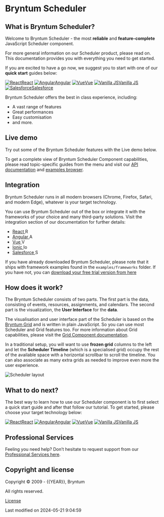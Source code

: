 [//]: # (Links in this document only works when viewed in the documentation browser, surf to ./docs)

# Bryntum Scheduler

## What is Bryntum Scheduler?

Welcome to Bryntum Scheduler - the most **reliable** and **feature-complete** JavaScript Scheduler component.

For more general information on our Scheduler product, please read on. This documentation provides you with everything
you need to get started.

If you are excited to have a go now, we suggest you to start with one of our **quick start** guides below:

<div class="framework-logos">
<a href="#Scheduler/guides/quick-start/react.md"><img src="Core/logo/react.svg" alt="React"><span>React</span></a>
<a href="#Scheduler/guides/quick-start/angular.md"><img src="Core/logo/angular.svg" alt="Angular"><span>Angular</span></a>
<a href="#Scheduler/guides/quick-start/vue-3.md"><img src="Core/logo/vue.svg" alt="Vue"><span>Vue</span></a>
<a href="#Scheduler/guides/quick-start/javascript.md"><img src="Core/logo/js.svg" alt="Vanilla JS"><span>Vanilla JS</span></a>
<a href="#Scheduler/guides/quick-start/salesforce.md"><img src="Core/logo/salesforce.svg" alt="Salesforce"><span>Salesforce</span></a>
</div>

Bryntum Scheduler offers the best in class experience, including:
* A vast range of features
* Great performances
* Easy customisation
* and more.

## Live demo

Try out some of the Bryntum Scheduler features with the Live demo below.

<div class="external-example" data-file="Scheduler/guides/readme/intro.js"></div>

To get a complete view of Bryntum Scheduler Component capabilities, please read topic-specific guides from the menu and
visit our [API documentation](#Scheduler/view/Scheduler) and [examples browser](../examples).

## Integration

Bryntum Scheduler runs in all modern browsers (Chrome, Firefox, Safari, and modern Edge), whatever is your target technology.

You can use Bryntum Scheduler out of the box or integrate it with the frameworks of your choice and many third-party solutions. Visit the integration section of our documentation for further details:
* <a href="#Scheduler/guides/integration/react/guide.md">React <img style="height: 1em;width: 1em;margin-top:0;" src="Core/logo/react.svg" alt="React"></a>
* <a href="#Scheduler/guides/integration/angular/guide.md">Angular <img style="height: 1em;width: 1em;margin-top:0;" src="Core/logo/angular.svg" alt="Angular"></a>
* <a href="#Scheduler/guides/integration/vue/guide.md">Vue <img style="height: 1em;width: 1em;margin-top:0;" src="Core/logo/vue.svg" alt="Vue"></a>
* <a href="#Scheduler/guides/integration/ionic/guide.md">Ionic <img style="height: 1em;width: 1em;margin-top:0;" src="Core/logo/ionic.svg" alt="Ionic"></a>
* <a href="#Scheduler/guides/integration/salesforce/readme.md">Salesforce <img style="height: 1em;width: 1em;margin-top:0;" src="Core/logo/salesforce.svg" alt="Salesforce"></a>

<div class="note">
If you have already downloaded Bryntum Scheduler, please note that it ships with framework examples found in the 
<code>examples/frameworks</code> folder. If you have not, you can <a href="https://bryntum.com/download">download your 
free trial version from here</a>
</div>

## How does it work?

The Bryntum Scheduler consists of two parts. 
The first part is the data, consisting of events, resources, assignments, and calendars. 
The second part is the visualization, the **User Interface** for the **data**.

The visualisation and user interface part of the Scheduler is based on the
[Bryntum Grid](https://bryntum.com/products/grid) and is written in plain JavaScript. So you can use most Scheduler and
Grid features too. For more information about Grid capabilities, please visit
the [Grid Component documentation](https://bryntum.com/products/grid/docs/).

In a traditional setup, you will want to use **frozen grid** columns to the left and let the **Scheduler Timeline** 
(which is a specialised grid) occupy the rest of the available space with a horizontal scrollbar to scroll the timeline.
You can also associate as many extra grids as needed to improve even more the user experience.

<img src="Scheduler/scheduler-layout.png" class="b-screenshot" alt="Scheduler layout">

[//]: # (do not change the title of the last section unless you adapt GA Tag tutorial_complete)
## What to do next?

The best way to learn how to use our Scheduler component is to first select a quick start guide and after that follow
our tutorial. To get started, please choose your target technology below:

<div class="framework-logos">
<a href="#Scheduler/guides/quick-start/react.md"><img src="Core/logo/react.svg" alt="React"><span>React</span></a>
<a href="#Scheduler/guides/quick-start/angular.md"><img src="Core/logo/angular.svg" alt="Angular"><span>Angular</span></a>
<a href="#Scheduler/guides/quick-start/vue-3.md"><img src="Core/logo/vue.svg" alt="Vue"><span>Vue</span></a>
<a href="#Scheduler/guides/quick-start/javascript.md"><img src="Core/logo/js.svg" alt="Vanilla JS"><span>Vanilla JS</span></a>
</div>

## Professional Services

Feeling you need help? Don’t hesitate to request support from our 
[Professional Services here](https://bryntum.com/services/).

## Copyright and license

Copyright © 2009 - {{YEAR}}, Bryntum

All rights reserved.

[License](https://bryntum.com/products/scheduler/license/)


<p class="last-modified">Last modified on 2024-05-21 9:04:59</p>